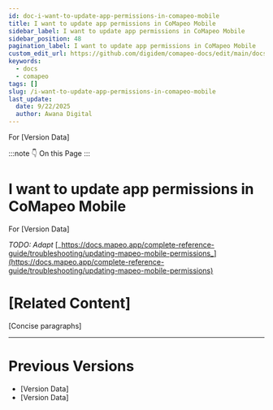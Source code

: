 ```yaml
---
id: doc-i-want-to-update-app-permissions-in-comapeo-mobile
title: I want to update app permissions in CoMapeo Mobile
sidebar_label: I want to update app permissions in CoMapeo Mobile
sidebar_position: 48
pagination_label: I want to update app permissions in CoMapeo Mobile
custom_edit_url: https://github.com/digidem/comapeo-docs/edit/main/docs/troubleshooting/i-want-to-update-app-permissions-in-comapeo-mobile.md
keywords:
  - docs
  - comapeo
tags: []
slug: /i-want-to-update-app-permissions-in-comapeo-mobile
last_update:
  date: 9/22/2025
  author: Awana Digital
---
```


For [Version Data]


:::note 👇 On this Page
:::
# I want to update app permissions in CoMapeo Mobile


For [Version Data]


_TODO: Adapt_ [_https://docs.mapeo.app/complete-reference-guide/troubleshooting/updating-mapeo-mobile-permissions_](https://docs.mapeo.app/complete-reference-guide/troubleshooting/updating-mapeo-mobile-permissions)


# [Related Content]


[Concise paragraphs]


---


# Previous Versions

- [Version Data]
- [Version Data]
